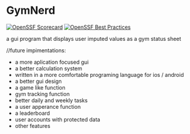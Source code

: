 # GymNerd

[![OpenSSF Scorecard](https://api.scorecard.dev/projects/github.com/ASNOLEN/GymNerd/badge)](https://scorecard.dev/viewer/?uri=github.com/ASNOLEN/GymNerd)
[![OpenSSF Best Practices](https://www.bestpractices.dev/projects/10277/badge)](https://www.bestpractices.dev/projects/10277)

a gui program that displays user imputed values as a gym status sheet

//future impimentations: 
- a more aplication focused gui
- a better calculation system
- written in a more comfortable programing language for ios / android
- a better gui design
- a game like function
- gym tracking function
- better daily and weekly tasks
- a user apperance function
- a leaderboard
- user accounts with protected data
- other features
